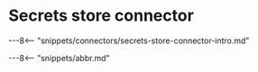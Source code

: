 <!-- SPDX-License-Identifier: CC-BY-4.0 -->
<!-- Copyright Contributors to the Egeria project. -->

# Secrets store connector

---8<-- "snippets/connectors/secrets-store-connector-intro.md"

---8<-- "snippets/abbr.md"